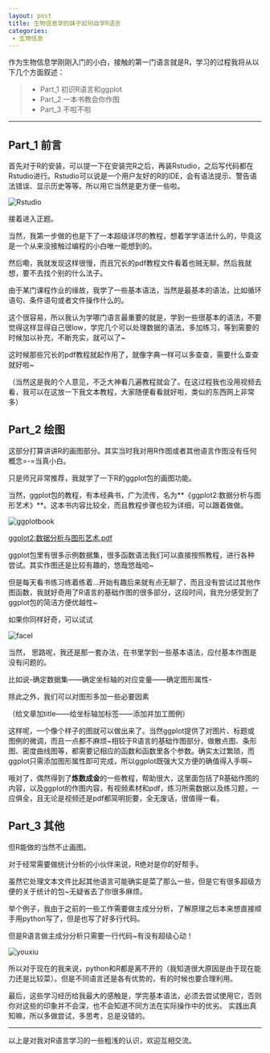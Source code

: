 ```yaml
---
layout: post
title: 生物信息学的妹子如何自学R语言
categories:
 - 生物信息
---
```


作为生物信息学刚刚入门的小白，接触的第一门语言就是R，学习的过程我将从以下几个方面叙述：

>* Part_1 初识R语言和ggplot
>* Part_2 一本书教会你作图
>* Part_3 不啦不啦

***

## Part_1 前言 ##

首先对于R的安装，可以提一下在安装完R之后，再装Rstudio，之后写代码都在Rstudio进行。Rstudio可以说是一个用户友好的R的IDE，会有语法提示、警告语法错误、显示历史等等。所以用它当然是更方便一些啦。

![Rstudio](http://ow1kvhtif.bkt.clouddn.com/u=831582842,515857793&fm=27&gp=0.jpg)

接着进入正题。

当然，我第一步做的也是下了一本超级详尽的教程，想着学学语法什么的，毕竟这是一个从来没接触过编程的小白唯一能想到的。

然后嘞，我就发现这样很慢，而且冗长的pdf教程文件看着也贼无聊。然后我就想，要不去找个别的什么法子。

由于某门课程作业的缘故，我学了一些基本语法，当然是最基本的语法，比如循环语句、条件语句或者文件操作什么的。

这个很容易，所以我认为学哪门语言最重要的就是，学到一些很基本的语法，不要觉得这样显得自己很low，学完几个可以处理数据的语法，多加练习，等到需要的时候加以补充，不断充实，就可以了~

这时候那些冗长的pdf教程就起作用了，就像字典一样可以多查查，需要什么查查就好啦~

（当然这是我的个人意见，不乏大神看几遍教程就会了。在这过程我也没用视频去看，我可以在这放一下我文本教程，大家随便看看就好啦，类似的东西网上非常多）

## Part_2 绘图 ##

这部分打算讲讲R的画图部分。其实当时我对用R作图或者其他语言作图没有任何概念=-=当真小白。

只是师兄非常推荐，我就学了一下R的ggplot包的画图功能。

当然，ggplot包的教程，有本经典书，广为流传，名为**《ggplot2:数据分析与图形艺术》**。这本书内容比较全，而且教程步骤也较为详细，可以跟着做做。

![ggplotbook](http://ow1kvhtif.bkt.clouddn.com/ggplotbook.jpg)

[ggplot2:数据分析与图形艺术.pdf](http://ow1kvhtif.bkt.clouddn.com/ggplot2%EF%BC%9A%E6%95%B0%E6%8D%AE%E5%88%86%E6%9E%90%E4%B8%8E%E5%9B%BE%E5%BD%A2%E8%89%BA%E6%9C%AF.pdf)

ggplot包里有很多示例数据集，很多函数语法我们可以直接按照教程，进行各种尝试。其实作图还是比较有趣的，悠哉悠哉哈~


但是每天看书练习练着练着…开始有趣后来就有点无聊了，而且没有尝试过其他作图函数，我就好奇用了R语言的基础作图的很多部分，这段时间，我充分感受到了ggplot包的简洁方便优越性~

如果你同样好奇，可以试试

![facel](http://ow1kvhtif.bkt.clouddn.com/ggplotfacel.jpg)

当然， 思路呢，我还是那一套办法，在书里学到一些基本语法，应付基本作图是没有问题的。

比如说-确定数据集——确定坐标轴的对应变量——确定图形属性-

除此之外，我们可以对图形多加一些必要因素

（给文章加title——给坐标轴加标签——添加并加工图例）

这样呢，一个像个样子的图就可以做出来了。当然ggplot提供了对图片、标题或图例的微调，而且一点都不麻烦~相较于R语言的基础作图部分，做散点图、条形图、密度曲线图等，都需要记相应的函数和函数里各个参数。确实太过繁琐，而ggplot只需添加图形属性即可完成，所以ggplot既强大又方便的确值得入手啊~

哦对了，偶然得到了**炼数成金**的一些教程，帮助很大，这里面包括了R基础作图的内容，以及ggplot的作图内容，有视频素材和pdf，练习所需数据以及练习题，一应俱全，且无论是视频还是pdf都简明扼要，全无废话，很值得一看。

## Part_3 其他 ##

但R能做的当然不止画图。

对于经常需要做统计分析的小伙伴来说，R绝对是你的好帮手。

虽然它处理文本文件比起其他语言可能确实是菜了那么一些，但是它有很多超级方便的关于统计的包~无疑省去了你很多麻烦。

举个例子，我由于之前的一些工作需要做主成分分析，了解原理之后本来想直接顺手用python写了，但是也写了好多行代码。

但是R语言做主成分分析只需要一行代码~有没有超级心动！

![youxiu](http://ow1kvhtif.bkt.clouddn.com/youxiu.png)

所以对于现在的我来说，python和R都是离不开的（我知道很大原因是由于现在能力还是比较菜）。但是不同语言还是各有优势的，有的时候也要合理利用。

最后，这些学习经历给我最大的感触是，学完基本语法，必须去尝试使用它，否则你对这些的印象并不会深，也不会知道不同方法在实际操作中的优劣。
实践出真知嘛，所以多做尝试，多思考，总是没错的。

---
 以上是对我对R语言学习的一些粗浅的认识，欢迎互相交流。

